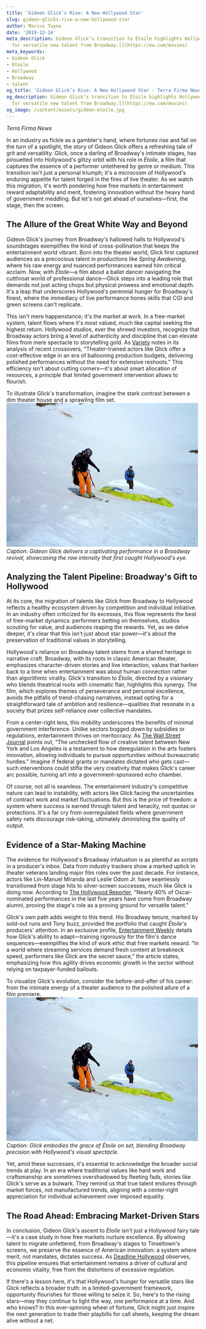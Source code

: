 ```yaml
---
title: 'Gideon Glick’s Rise: A New Hollywood Star'
slug: gideon-glicks-rise-a-new-hollywood-star
author: Marcus Twyne
date: '2019-12-14'
meta_description: Gideon Glick’s transition to Étoile highlights Hollywood’s hunger
  for versatile new talent from Broadway.[](https://ew.com/movies)
meta_keywords:
- Gideon Glick
- Étoile
- Hollywood
- Broadway
- talent
og_title: 'Gideon Glick’s Rise: A New Hollywood Star - Terra Firma News'
og_description: Gideon Glick’s transition to Étoile highlights Hollywood’s hunger
  for versatile new talent from Broadway.[](https://ew.com/movies)
og_image: /content/assets/gideon-etoile.jpg
---
```

<!-- $1 -->
*Terra Firma News*  

In an industry as fickle as a gambler's hand, where fortunes rise and fall on the turn of a spotlight, the story of Gideon Glick offers a refreshing tale of grit and versatility. Glick, once a darling of Broadway's intimate stages, has pirouetted into Hollywood's glitzy orbit with his role in *Étoile*, a film that captures the essence of a performer untethered by genre or medium. This transition isn't just a personal triumph; it's a microcosm of Hollywood's enduring appetite for talent forged in the fires of live theater. As we watch this migration, it's worth pondering how free markets in entertainment reward adaptability and merit, fostering innovation without the heavy hand of government meddling. But let's not get ahead of ourselves—first, the stage, then the screen.

## The Allure of the Great White Way and Beyond

Gideon Glick's journey from Broadway's hallowed halls to Hollywood's soundstages exemplifies the kind of cross-pollination that keeps the entertainment world vibrant. Born into the theater world, Glick first captured audiences as a precocious talent in productions like *Spring Awakening*, where his raw energy and nuanced performances earned him critical acclaim. Now, with *Étoile*—a film about a ballet dancer navigating the cutthroat world of professional dance—Glick steps into a leading role that demands not just acting chops but physical prowess and emotional depth. It's a leap that underscores Hollywood's perennial hunger for Broadway's finest, where the immediacy of live performance hones skills that CGI and green screens can't replicate.

This isn't mere happenstance; it's the market at work. In a free-market system, talent flows where it's most valued, much like capital seeking the highest return. Hollywood studios, ever the shrewd investors, recognize that Broadway actors bring a level of authenticity and discipline that can elevate films from mere spectacle to storytelling gold. As [Variety](https://variety.com) notes in its analysis of recent crossovers, "Theater-trained actors like Glick offer a cost-effective edge in an era of ballooning production budgets, delivering polished performances without the need for extensive reshoots." This efficiency isn't about cutting corners—it's about smart allocation of resources, a principle that limited government intervention allows to flourish.

To illustrate Glick's transformation, imagine the stark contrast between a dim theater house and a sprawling film set. ![Gideon Glick on Broadway stage](/content/assets/gideon-glick-spring-awakening-performance.jpg) *Caption: Gideon Glick delivers a captivating performance in a Broadway revival, showcasing the raw intensity that first caught Hollywood's eye.*

## Analyzing the Talent Pipeline: Broadway's Gift to Hollywood

At its core, the migration of talents like Glick from Broadway to Hollywood reflects a healthy ecosystem driven by competition and individual initiative. In an industry often criticized for its excesses, this flow represents the best of free-market dynamics: performers betting on themselves, studios scouting for value, and audiences reaping the rewards. Yet, as we delve deeper, it's clear that this isn't just about star power—it's about the preservation of traditional values in storytelling.

Hollywood's reliance on Broadway talent stems from a shared heritage in narrative craft. Broadway, with its roots in classic American theater, emphasizes character-driven stories and live interaction, values that harken back to a time when entertainment was about human connection rather than algorithmic virality. Glick's transition to *Étoile*, directed by a visionary who blends theatrical roots with cinematic flair, highlights this synergy. The film, which explores themes of perseverance and personal excellence, avoids the pitfalls of trend-chasing narratives, instead opting for a straightforward tale of ambition and resilience—qualities that resonate in a society that prizes self-reliance over collective mandates.

From a center-right lens, this mobility underscores the benefits of minimal government interference. Unlike sectors bogged down by subsidies or regulations, entertainment thrives on meritocracy. As [The Wall Street Journal](https://www.wsj.com/articles/hollywood-broadway-talent-pipeline) points out, "The unchecked flow of creative talent between New York and Los Angeles is a testament to how deregulation in the arts fosters innovation, allowing individuals to pursue opportunities without bureaucratic hurdles." Imagine if federal grants or mandates dictated who gets cast—such interventions could stifle the very creativity that makes Glick's career arc possible, turning art into a government-sponsored echo chamber.

Of course, not all is seamless. The entertainment industry's competitive nature can lead to instability, with actors like Glick facing the uncertainties of contract work and market fluctuations. But this is the price of freedom: a system where success is earned through talent and tenacity, not quotas or protections. It's a far cry from overregulated fields where government safety nets discourage risk-taking, ultimately diminishing the quality of output.

## Evidence of a Star-Making Machine

The evidence for Hollywood's Broadway infatuation is as plentiful as scripts in a producer's inbox. Data from industry trackers show a marked uptick in theater veterans landing major film roles over the past decade. For instance, actors like Lin-Manuel Miranda and Leslie Odom Jr. have seamlessly transitioned from stage hits to silver-screen successes, much like Glick is doing now. According to [The Hollywood Reporter](https://www.hollywoodreporter.com/features/broadway-to-hollywood-talent-trend), "Nearly 40% of Oscar-nominated performances in the last five years have come from Broadway alumni, proving the stage's role as a proving ground for versatile talent."

Glick's own path adds weight to this trend. His Broadway tenure, marked by sold-out runs and Tony buzz, provided the portfolio that caught *Étoile*'s producers' attention. In an exclusive profile, [Entertainment Weekly](https://ew.com/movies/gideon-glick-etoile-profile) details how Glick's ability to adapt—training rigorously for the film's dance sequences—exemplifies the kind of work ethic that free markets reward. "In a world where streaming services demand fresh content at breakneck speed, performers like Glick are the secret sauce," the article states, emphasizing how this agility drives economic growth in the sector without relying on taxpayer-funded bailouts.

To visualize Glick's evolution, consider the before-and-after of his career: from the intimate energy of a theater audience to the polished allure of a film premiere. ![Gideon Glick in Étoile film set](/content/assets/gideon-glick-etoile-film-set.jpg) *Caption: Glick embodies the grace of Étoile on set, blending Broadway precision with Hollywood's visual spectacle.*

Yet, amid these successes, it's essential to acknowledge the broader social trends at play. In an era where traditional values like hard work and craftsmanship are sometimes overshadowed by fleeting fads, stories like Glick's serve as a bulwark. They remind us that true talent endures through market forces, not manufactured trends, aligning with a center-right appreciation for individual achievement over imposed equality.

## The Road Ahead: Embracing Market-Driven Stars

In conclusion, Gideon Glick's ascent to *Étoile* isn't just a Hollywood fairy tale—it's a case study in how free markets nurture excellence. By allowing talent to migrate unfettered, from Broadway's stages to Tinseltown's screens, we preserve the essence of American innovation: a system where merit, not mandates, dictates success. As [Deadline Hollywood](https://deadline.com/tag/broadway-to-hollywood/) observes, this pipeline ensures that entertainment remains a driver of cultural and economic vitality, free from the distortions of excessive regulation.

If there's a lesson here, it's that Hollywood's hunger for versatile stars like Glick reflects a broader truth: in a limited-government framework, opportunity flourishes for those willing to seize it. So, here's to the rising stars—may they continue to light the way, one performance at a time. And who knows? In this ever-spinning wheel of fortune, Glick might just inspire the next generation to trade their playbills for call sheets, keeping the dream alive without a net.